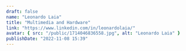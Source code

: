 ```yaml
---
draft: false
name: "Leonardo Laia"
title: "Multimedia and Hardware"
link: "https://www.linkedin.com/in/leonardolaia/"
avatar: { src: "/public/1714046836558.jpg", alt: "Leonardo Laia" }
publishDate: "2022-11-08 15:39"
---
```

